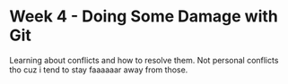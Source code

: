 # Week 4 - Doing Some Damage with Git

Learning about conflicts and how to resolve them. Not personal conflicts tho cuz i tend to stay faaaaaar away from those.

